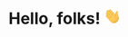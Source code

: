 
# Hello, folks! <img src="https://raw.githubusercontent.com/danydodson/danydodson/main/images/wave.gif" width="30px">

<!-- ![Dany's stats](https://github-readme-stats.vercel.app/api?username=danydodson&show_icons=true&hide_title=true) -->